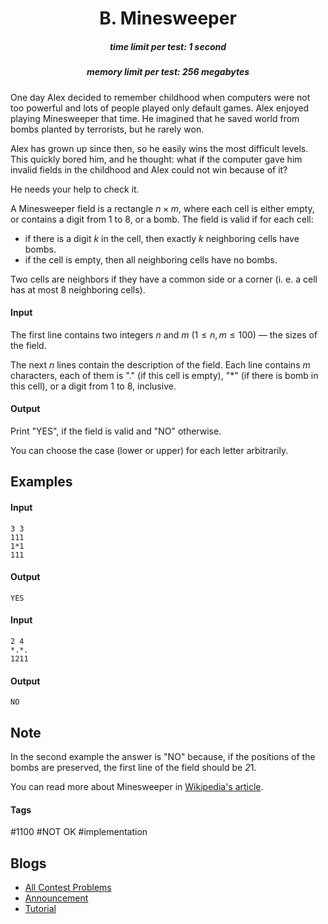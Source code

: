 <h1 style='text-align: center;'> B. Minesweeper</h1>

<h5 style='text-align: center;'>time limit per test: 1 second</h5>
<h5 style='text-align: center;'>memory limit per test: 256 megabytes</h5>

One day Alex decided to remember childhood when computers were not too powerful and lots of people played only default games. Alex enjoyed playing Minesweeper that time. He imagined that he saved world from bombs planted by terrorists, but he rarely won.

Alex has grown up since then, so he easily wins the most difficult levels. This quickly bored him, and he thought: what if the computer gave him invalid fields in the childhood and Alex could not win because of it?

He needs your help to check it.

A Minesweeper field is a rectangle $n \times m$, where each cell is either empty, or contains a digit from $1$ to $8$, or a bomb. The field is valid if for each cell: 

* if there is a digit $k$ in the cell, then exactly $k$ neighboring cells have bombs.
* if the cell is empty, then all neighboring cells have no bombs.

Two cells are neighbors if they have a common side or a corner (i. e. a cell has at most $8$ neighboring cells).

#### Input

The first line contains two integers $n$ and $m$ ($1 \le n, m \le 100$) — the sizes of the field.

The next $n$ lines contain the description of the field. Each line contains $m$ characters, each of them is "." (if this cell is empty), "*" (if there is bomb in this cell), or a digit from $1$ to $8$, inclusive.

#### Output

Print "YES", if the field is valid and "NO" otherwise.

You can choose the case (lower or upper) for each letter arbitrarily.

## Examples

#### Input


```text
3 3  
111  
1*1  
111  

```
#### Output


```text
YES
```
#### Input


```text
2 4  
*.*.  
1211  

```
#### Output


```text
NO
```
## Note

In the second example the answer is "NO" because, if the positions of the bombs are preserved, the first line of the field should be *2*1.

You can read more about Minesweeper in [Wikipedia's article](https://en.wikipedia.org/wiki/Minesweeper_(video_game)).



#### Tags 

#1100 #NOT OK #implementation 

## Blogs
- [All Contest Problems](../Codeforces_Round_483_(Div._2)_[Thanks,_Botan_Investments_and_Victor_Shaburov!].md)
- [Announcement](../blogs/Announcement.md)
- [Tutorial](../blogs/Tutorial.md)
